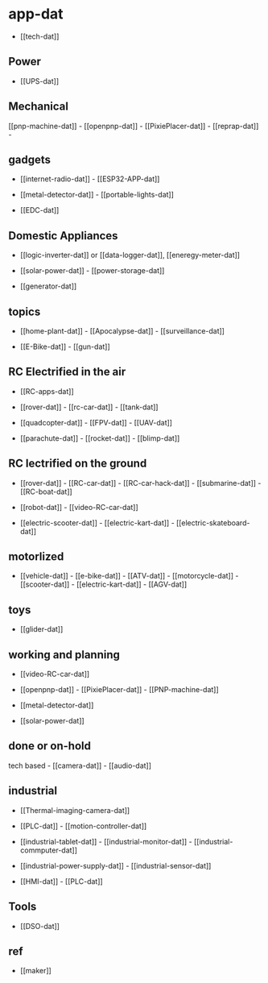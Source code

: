 # app-dat

- [[tech-dat]]


## Power 

- [[UPS-dat]]

## Mechanical 

[[pnp-machine-dat]] - [[openpnp-dat]] - [[PixiePlacer-dat]] - [[reprap-dat]] - 

## gadgets 

- [[internet-radio-dat]] - [[ESP32-APP-dat]]

- [[metal-detector-dat]] - [[portable-lights-dat]]

- [[EDC-dat]]

## Domestic Appliances 

- [[logic-inverter-dat]] or [[data-logger-dat]], [[eneregy-meter-dat]]

- [[solar-power-dat]] - [[power-storage-dat]]
  
- [[generator-dat]]

## topics 

- [[home-plant-dat]] - [[Apocalypse-dat]] - [[surveillance-dat]]

- [[E-Bike-dat]] - [[gun-dat]]

## RC Electrified in the air

- [[RC-apps-dat]]

- [[rover-dat]] - [[rc-car-dat]] - [[tank-dat]]

- [[quadcopter-dat]] - [[FPV-dat]] - [[UAV-dat]]

- [[parachute-dat]] - [[rocket-dat]] - [[blimp-dat]]
  
## RC lectrified on the ground  
  
- [[rover-dat]] - [[RC-car-dat]] - [[RC-car-hack-dat]] - [[submarine-dat]] - [[RC-boat-dat]]

- [[robot-dat]] - [[video-RC-car-dat]]

- [[electric-scooter-dat]] - [[electric-kart-dat]] - [[electric-skateboard-dat]]

## motorlized

- [[vehicle-dat]] - [[e-bike-dat]] - [[ATV-dat]] - [[motorcycle-dat]] - [[scooter-dat]] - [[electric-kart-dat]] - [[AGV-dat]]


## toys 

- [[glider-dat]]

## working and planning

- [[video-RC-car-dat]]

- [[openpnp-dat]] - [[PixiePlacer-dat]] - [[PNP-machine-dat]]

- [[metal-detector-dat]]

- [[solar-power-dat]]



## done or on-hold

tech based - [[camera-dat]] - [[audio-dat]]


## industrial 

- [[Thermal-imaging-camera-dat]]

- [[PLC-dat]] - [[motion-controller-dat]]

- [[industrial-tablet-dat]] - [[industrial-monitor-dat]] - [[industrial-commputer-dat]]

- [[industrial-power-supply-dat]] - [[industrial-sensor-dat]]

- [[HMI-dat]] - [[PLC-dat]]



## Tools 

- [[DSO-dat]]




## ref 

- [[maker]]
